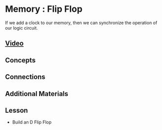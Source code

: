 # Memory : Flip Flop
If we add a clock to our memory, then we can synchronize the operation of our logic circuit.

## [Video]()

## Concepts

## Connections

## Additional Materials

## Lesson

- Build an D Flip Flop